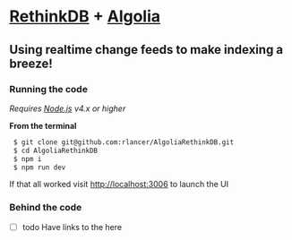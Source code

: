 [RethinkDB](https://www.rethinkdb.com) + [Algolia](https://www.algolia.com) 
=================

Using realtime change feeds to make indexing a breeze! 
-----------

### Running the code
*Requires [Node.js](https://nodejs.org) v4.x or higher*

**From the terminal** 
```bash  
 $ git clone git@github.com:rlancer/AlgoliaRethinkDB.git
 $ cd AlgoliaRethinkDB
 $ npm i
 $ npm run dev
```
If that all worked visit [http://localhost:3006](http://localhost:3006) to launch the UI

### Behind the code
* [ ] todo Have links to the here



